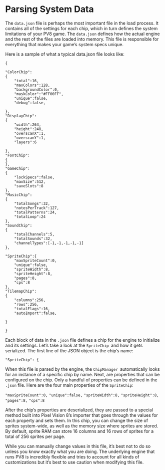 # Parsing System Data

The `data.json` file is perhaps the most important file in the load process. It contains all of the settings for each chip, which in turn defines the system limitations of your PV8 game. The `data.json` defines how the actual engine and the rest of the files are loaded into memory. This file is responsible for everything that makes your game’s system specs unique. 

Here is a sample of what a typical data.json file looks like:

`{`

    "ColorChip":
    {
        "total":16,
        "maxColors":128,
        "backgroundColor":0,
        "maskColor":"#FF00FF",
        "unique":false,
        "debug":false,
        
    },
    "DisplayChip":
    {
        "width":264,
        "height":248,
        "overscanX":1,
        "overscanY":1,
        "layers":6
        
    },
    "FontChip":
    {
    },
    "GameChip":
    {
        "lockSpecs":false,
        "maxSize":512,
        "saveSlots":8
    },
    "MusicChip":
    {
        "totalSongs":32,
        "notesPerTrack":127,
        "totalPatterns":24,
        "totalLoop":24
    },
    "SoundChip":
    {
        "totalChannels":5,
        "totalSounds":32,
        "channelTypes":[-1,-1,-1,-1,-1]
    },
    
    "SpriteChip":{
        "maxSpriteCount":0,
        "unique":false,
        "spriteWidth":8,
        "spriteHeight":8,
        "pages":8,
        "cps":8
    },
    "TilemapChip":
    {
        "columns":256,
        "rows":256,
        "totalFlags":16,
        "autoImport":false,
        
    }
`}`

Each block of data in the `.json` file defines a chip for the engine to initialize and its settings. Let’s take a look at the `SpriteChip `and how it gets serialized. The first line of the JSON object is the chip’s name: 

    "SpriteChip": {

When this file is parsed by the engine, the `ChipManager `automatically looks for an instance of a specific chip by name. Next, are properties that can be configured on the chip. Only a handful of properties can be defined in the `.json` file. Here are the four main properties of the `SpriteChip`:  

`"maxSpriteCount":0,`
`"unique":false,`
`"spriteWidth":8,`
`"spriteHeight":8,`
`"pages":8,`
`"cps":8`

After the chip’s properties are deserialized, they are passed to a special method built into Pixel Vision 8’s importer that goes through the values for each property and sets them. In this chip, you can change the size of sprites system-wide, as well as the memory size where sprites are stored. By default, sprite RAM can store 16 columns and 16 rows of sprites for a total of 256 sprites per page.

While you can manually change values in this file, it’s best not to do so unless you know exactly what you are doing. The underlying engine that runs PV8 is incredibly flexible and tries to account for all kinds of customizations but it’s best to use caution when modifying this file.
